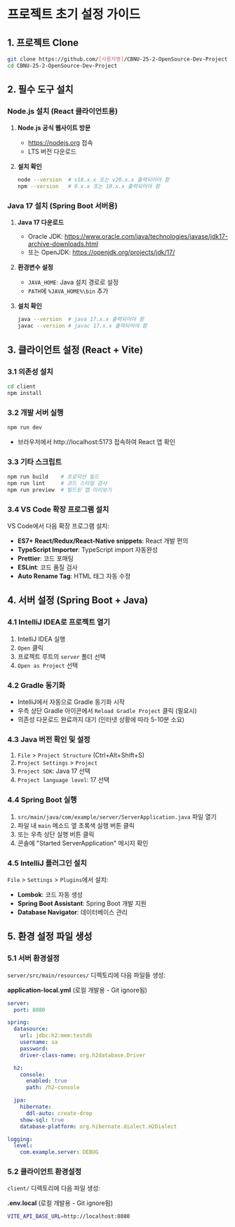 # 프로젝트 초기 설정 가이드

## 1. 프로젝트 Clone

```bash
git clone https://github.com/[사용자명]/CBNU-25-2-OpenSource-Dev-Project.git
cd CBNU-25-2-OpenSource-Dev-Project
```

## 2. 필수 도구 설치

### Node.js 설치 (React 클라이언트용)

1. **Node.js 공식 웹사이트 방문**

   - https://nodejs.org 접속
   - LTS 버전 다운로드

2. **설치 확인**
   ```bash
   node --version  # v18.x.x 또는 v20.x.x 출력되어야 함
   npm --version   # 9.x.x 또는 10.x.x 출력되어야 함
   ```

### Java 17 설치 (Spring Boot 서버용)

1. **Java 17 다운로드**

   - Oracle JDK: https://www.oracle.com/java/technologies/javase/jdk17-archive-downloads.html
   - 또는 OpenJDK: https://openjdk.org/projects/jdk/17/

2. **환경변수 설정**

   - `JAVA_HOME`: Java 설치 경로로 설정
   - `PATH`에 `%JAVA_HOME%\bin` 추가

3. **설치 확인**
   ```bash
   java --version  # java 17.x.x 출력되어야 함
   javac --version # javac 17.x.x 출력되어야 함
   ```

## 3. 클라이언트 설정 (React + Vite)

### 3.1 의존성 설치

```bash
cd client
npm install
```

### 3.2 개발 서버 실행

```bash
npm run dev
```

- 브라우저에서 http://localhost:5173 접속하여 React 앱 확인

### 3.3 기타 스크립트

```bash
npm run build    # 프로덕션 빌드
npm run lint     # 코드 스타일 검사
npm run preview  # 빌드된 앱 미리보기
```

### 3.4 VS Code 확장 프로그램 설치

VS Code에서 다음 확장 프로그램 설치:

- **ES7+ React/Redux/React-Native snippets**: React 개발 편의
- **TypeScript Importer**: TypeScript import 자동완성
- **Prettier**: 코드 포매팅
- **ESLint**: 코드 품질 검사
- **Auto Rename Tag**: HTML 태그 자동 수정

## 4. 서버 설정 (Spring Boot + Java)

### 4.1 IntelliJ IDEA로 프로젝트 열기

1. IntelliJ IDEA 실행
2. `Open` 클릭
3. 프로젝트 루트의 `server` 폴더 선택
4. `Open as Project` 선택

### 4.2 Gradle 동기화

- IntelliJ에서 자동으로 Gradle 동기화 시작
- 우측 상단 Gradle 아이콘에서 `Reload Gradle Project` 클릭 (필요시)
- 의존성 다운로드 완료까지 대기 (인터넷 상황에 따라 5-10분 소요)

### 4.3 Java 버전 확인 및 설정

1. `File` > `Project Structure` (Ctrl+Alt+Shift+S)
2. `Project Settings` > `Project`
3. `Project SDK`: Java 17 선택
4. `Project language level`: 17 선택

### 4.4 Spring Boot 실행

1. `src/main/java/com/example/server/ServerApplication.java` 파일 열기
2. 파일 내 `main` 메소드 옆 초록색 실행 버튼 클릭
3. 또는 우측 상단 실행 버튼 클릭
4. 콘솔에 "Started ServerApplication" 메시지 확인

### 4.5 IntelliJ 플러그인 설치

`File` > `Settings` > `Plugins`에서 설치:

- **Lombok**: 코드 자동 생성
- **Spring Boot Assistant**: Spring Boot 개발 지원
- **Database Navigator**: 데이터베이스 관리

## 5. 환경 설정 파일 생성

### 5.1 서버 환경설정

`server/src/main/resources/` 디렉토리에 다음 파일들 생성:

**application-local.yml** (로컬 개발용 - Git ignore됨)

```yaml
server:
  port: 8080

spring:
  datasource:
    url: jdbc:h2:mem:testdb
    username: sa
    password:
    driver-class-name: org.h2database.Driver

  h2:
    console:
      enabled: true
      path: /h2-console

  jpa:
    hibernate:
      ddl-auto: create-drop
    show-sql: true
    database-platform: org.hibernate.dialect.H2Dialect

logging:
  level:
    com.example.server: DEBUG
```

### 5.2 클라이언트 환경설정

`client/` 디렉토리에 다음 파일 생성:

**.env.local** (로컬 개발용 - Git ignore됨)

```bash
VITE_API_BASE_URL=http://localhost:8080
```
